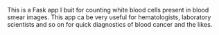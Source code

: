 This is a Fask app I buit for counting white blood cells present in blood smear images. This app ca be very useful for hematologists, laboratory scientists and so on for quick diagnostics of blood cancer and the likes.
